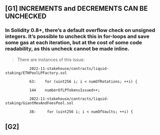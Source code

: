 
##  [G1]  INCREMENTS and DECREMENTS CAN BE UNCHECKED

### In Solidity 0.8+, there’s a default overflow check on unsigned integers. It’s possible to uncheck this in for-loops and save some gas at each iteration, but at the cost of some code readability, as this uncheck cannot be made inline.

> There are  instances of this issue:


               2022-11-stakehouse/contracts/liquid-staking/ETHPoolLPFactory.sol

               63:    for (uint256 i; i < numOfRotations; ++i) {

               144    numberOfLPTokensIssued++;

               2022-11-stakehouse/contracts/liquid-staking/GiantMevAndFeesPool.sol

               38:     for (uint256 i; i < numOfVaults; ++i) {

###

## [G2]  

                      